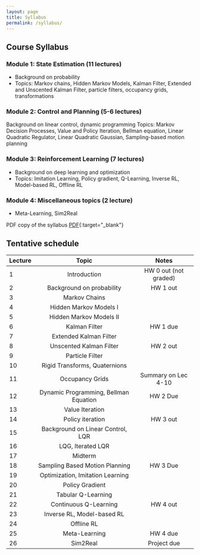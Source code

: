 ```yaml
---
layout: page
title: Syllabus
permalink: /syllabus/
---
```


## Course Syllabus

### Module 1: State Estimation (11 lectures)
- Background on probability
- Topics: Markov chains, Hidden Markov Models, Kalman Filter, Extended and Unscented Kalman Filter, particle filters, occupancy grids, transformations

### Module 2: Control and Planning (5-6 lectures)
Background on linear control, dynamic programming
Topics: Markov Decision Processes, Value and Policy Iteration, Bellman equation, Linear Quadratic Regulator, Linear Quadratic Gaussian, Sampling-based motion planning

### Module 3: Reinforcement Learning (7 lectures)
- Background on deep learning and optimization
- Topics: Imitation Learning, Policy gradient, Q-Learning, Inverse RL, Model-based RL, Offline RL

### Module 4: Miscellaneous topics (2 lecture)
- Meta-Learning, Sim2Real

PDF copy of the syllabus [PDF](/docs/Learning_in_Robotics_Fall22_Behl.pdf){:target="_blank"}

## Tentative schedule

| Lecture      | Topic | Notes    |
| :---        |    :-------:   |         :------: |
| 1     | Introduction      | HW 0 out (not graded)  |
| 2  |  Background on probability |  HW 1 out |
| 3   |  Markov Chains |   |
| 4   | Hidden Markov Models I   |   |
| 5   | Hidden Markov Models II  |   |
| 6   | Kalman Filter  | HW 1 due  |
| 7   | Extended Kalman Filter  |     |
| 8   | Unscented Kalman Filter  | HW 2 out  |
| 9   | Particle Filter  |   |
| 10   | Rigid Transforms, Quaternions  |   |
| 11   | Occupancy Grids  |  Summary on Lec 4-10 |
| 12   | Dynamic Programming, Bellman Equation  |  HW 2 Due |
| 13   | Value Iteration  |   |
| 14   | Policy iteration  |  HW 3 out |
| 15   | Background on Linear Control, LQR  |   |
| 16   | LQG, Iterated LQR  |   |
| 17   | Midterm  |   |
| 18   | Sampling Based Motion Planning  | HW 3 Due  |
| 19   | Optimization, Imitation Learning  |   |
| 20   | Policy Gradient  |   |
| 21   | Tabular Q-Learning  |   |
| 22   | Continuous Q-Learning  | HW 4 out  |
| 23   | Inverse RL, Model-based RL  |   |
| 24   | Offline RL  |   |
| 25   |  Meta-Learning | HW 4 due   |
| 26   |  Sim2Real | Project due  |
